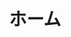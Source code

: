 ---
title: ホーム
onpage_menu: true
body_classes: "modular header-image fullwidth"

content:
    items: '@self.modular'
    order:
        by: default
        dir: asc
        custom:
            - _home
            - _highlights
            - _callout
            - _features
anchors:
    active: false
---